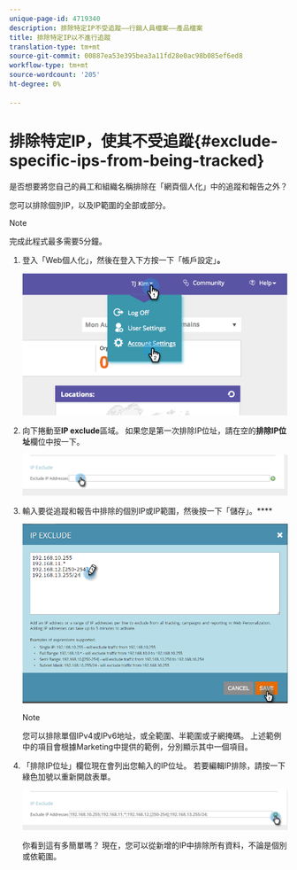```yaml
---
unique-page-id: 4719340
description: 排除特定IP不受追蹤——行銷人員檔案——產品檔案
title: 排除特定IP以不進行追蹤
translation-type: tm+mt
source-git-commit: 00887ea53e395bea3a11fd28e0ac98b085ef6ed8
workflow-type: tm+mt
source-wordcount: '205'
ht-degree: 0%

---
```



# 排除特定IP，使其不受追蹤{#exclude-specific-ips-from-being-tracked}

是否想要將您自己的員工和組織名稱排除在「網頁個人化」中的追蹤和報告之外？

您可以排除個別IP，以及IP範圍的全部或部分。

>[!NOTE]
>
>完成此程式最多需要5分鐘。

1. 登入「Web個人化」，然後在登入下方按一下「帳戶設定」**。**

   ![](assets/image2014-11-19-19-3a25-3a41.png)

1. 向下捲動至&#x200B;**IP exclude**&#x200B;區域。 如果您是第一次排除IP位址，請在空的&#x200B;**排除IP位址**&#x200B;欄位中按一下。

   ![](assets/image2016-11-4-10-3a27-3a1.png)

1. 輸入要從追蹤和報告中排除的個別IP或IP範圍，然後按一下「儲存」。****

   ![](assets/exclude-ips-form-hands.png)

   >[!NOTE]
   >
   >您可以排除單個IPv4或IPv6地址，或全範圍、半範圍或子網掩碼。 上述範例中的項目會根據Marketing中提供的範例，分別顯示其中一個項目。

1. 「排除IP位址」欄位現在會列出您輸入的IP位址。 若要編輯IP排除，請按一下綠色加號以重新開啟表單。

   ![](assets/exclude-ips-after.png)

   你看到這有多簡單嗎？ 現在，您可以從新增的IP中排除所有資料，不論是個別或依範圍。

